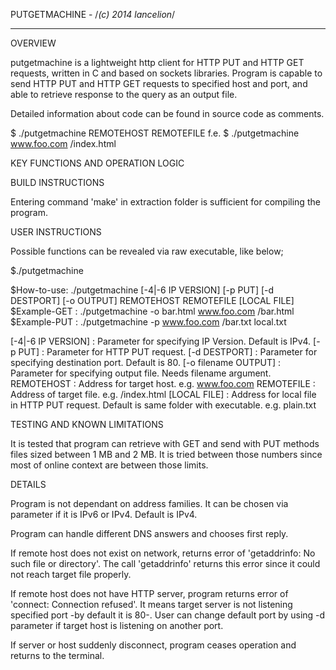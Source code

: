 PUTGETMACHINE - /*(c) 2014 lancelion*/

-----

OVERVIEW

putgetmachine is a lightweight http client for HTTP PUT and HTTP GET requests, written in C and based on sockets libraries. Program is capable to send HTTP PUT and HTTP GET requests to specified host and port, and able to retrieve response to the query as an output file. 

Detailed information about code can be found in source code as comments. 

$ ./putgetmachine REMOTEHOST REMOTEFILE
f.e.
$ ./putgetmachine www.foo.com /index.html

KEY FUNCTIONS AND OPERATION LOGIC

BUILD INSTRUCTIONS

Entering command 'make' in extraction folder is sufficient for compiling the program.

USER INSTRUCTIONS

Possible functions can be revealed via raw executable, like below;

$./putgetmachine

$How-to-use: ./putgetmachine [-4|-6 IP VERSION] [-p PUT] [-d DESTPORT] [-o OUTPUT] REMOTEHOST REMOTEFILE [LOCAL FILE]
$Example-GET : ./putgetmachine -o bar.html www.foo.com  /bar.html
$Example-PUT : ./putgetmachine -p www.foo.com /bar.txt local.txt

[-4|-6 IP VERSION] : Parameter for specifying IP Version. Default is IPv4.
[-p PUT] : Parameter for HTTP PUT request.
[-d DESTPORT] : Parameter for specifying destination port. Default is 80.
[-o filename OUTPUT] : Parameter for specifying output file. Needs filename argument.
REMOTEHOST : Address for target host. e.g. www.foo.com
REMOTEFILE : Address of target file. e.g. /index.html
[LOCAL FILE] : Address for local file in HTTP PUT request. Default is same folder with executable. e.g. plain.txt 


TESTING AND KNOWN LIMITATIONS

It is tested that program can retrieve with GET and send with PUT methods files sized between 1 MB and 2 MB. It is tried between those numbers since most of online context are between those limits.

DETAILS

Program is not dependant on address families. It can be chosen via parameter if it is IPv6 or IPv4. Default is IPv4.

Program can handle different DNS answers and chooses first reply.

If remote host does not exist on network, returns error of 'getaddrinfo: No such file or directory'. The call 'getaddrinfo' returns this error since it could not reach target file properly.

If remote host does not have HTTP server, program returns error of 'connect: Connection refused'. It means target server is not listening specified port -by default it is 80-. User can change default port by using -d parameter if target host is listening on another port. 

If server or host suddenly disconnect, program ceases operation and returns to the terminal.

